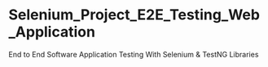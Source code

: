 # Selenium_Project_E2E_Testing_Web_Application
End to End Software Application Testing With Selenium &amp; TestNG Libraries
